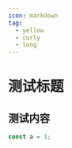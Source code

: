 ```yaml
---
icon: markdown
tag:
  - yellow
  - curly
  - long
---
```

# 测试标题
## 测试内容
```javascript
const a = 1;
```